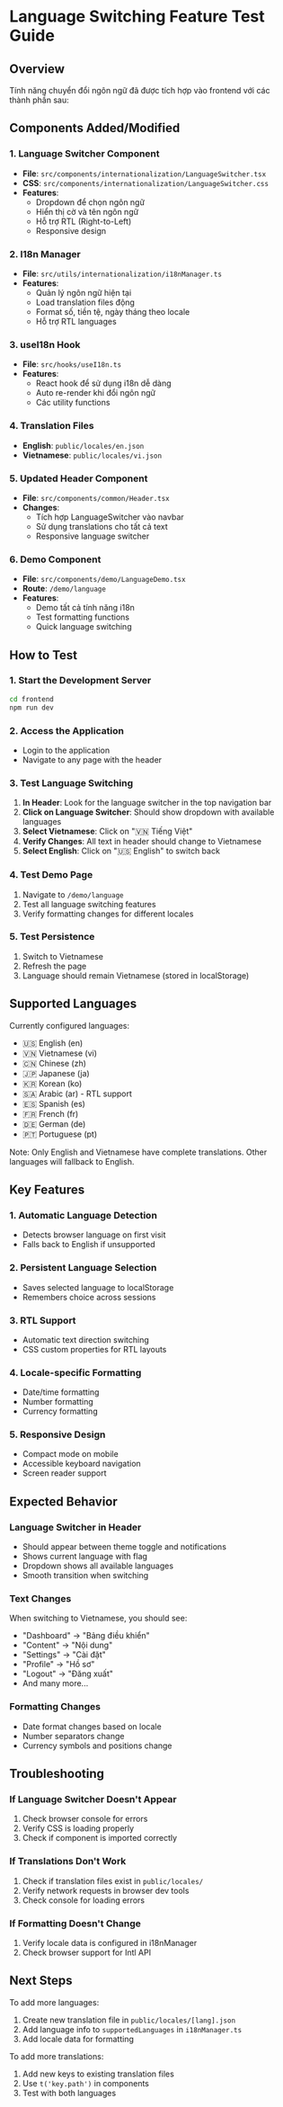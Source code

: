 # Language Switching Feature Test Guide

## Overview
Tính năng chuyển đổi ngôn ngữ đã được tích hợp vào frontend với các thành phần sau:

## Components Added/Modified

### 1. Language Switcher Component
- **File**: `src/components/internationalization/LanguageSwitcher.tsx`
- **CSS**: `src/components/internationalization/LanguageSwitcher.css`
- **Features**:
  - Dropdown để chọn ngôn ngữ
  - Hiển thị cờ và tên ngôn ngữ
  - Hỗ trợ RTL (Right-to-Left)
  - Responsive design

### 2. I18n Manager
- **File**: `src/utils/internationalization/i18nManager.ts`
- **Features**:
  - Quản lý ngôn ngữ hiện tại
  - Load translation files động
  - Format số, tiền tệ, ngày tháng theo locale
  - Hỗ trợ RTL languages

### 3. useI18n Hook
- **File**: `src/hooks/useI18n.ts`
- **Features**:
  - React hook để sử dụng i18n dễ dàng
  - Auto re-render khi đổi ngôn ngữ
  - Các utility functions

### 4. Translation Files
- **English**: `public/locales/en.json`
- **Vietnamese**: `public/locales/vi.json`

### 5. Updated Header Component
- **File**: `src/components/common/Header.tsx`
- **Changes**:
  - Tích hợp LanguageSwitcher vào navbar
  - Sử dụng translations cho tất cả text
  - Responsive language switcher

### 6. Demo Component
- **File**: `src/components/demo/LanguageDemo.tsx`
- **Route**: `/demo/language`
- **Features**:
  - Demo tất cả tính năng i18n
  - Test formatting functions
  - Quick language switching

## How to Test

### 1. Start the Development Server
```bash
cd frontend
npm run dev
```

### 2. Access the Application
- Login to the application
- Navigate to any page with the header

### 3. Test Language Switching
1. **In Header**: Look for the language switcher in the top navigation bar
2. **Click on Language Switcher**: Should show dropdown with available languages
3. **Select Vietnamese**: Click on "🇻🇳 Tiếng Việt"
4. **Verify Changes**: All text in header should change to Vietnamese
5. **Select English**: Click on "🇺🇸 English" to switch back

### 4. Test Demo Page
1. Navigate to `/demo/language`
2. Test all language switching features
3. Verify formatting changes for different locales

### 5. Test Persistence
1. Switch to Vietnamese
2. Refresh the page
3. Language should remain Vietnamese (stored in localStorage)

## Supported Languages

Currently configured languages:
- 🇺🇸 English (en)
- 🇻🇳 Vietnamese (vi)
- 🇨🇳 Chinese (zh)
- 🇯🇵 Japanese (ja)
- 🇰🇷 Korean (ko)
- 🇸🇦 Arabic (ar) - RTL support
- 🇪🇸 Spanish (es)
- 🇫🇷 French (fr)
- 🇩🇪 German (de)
- 🇵🇹 Portuguese (pt)

Note: Only English and Vietnamese have complete translations. Other languages will fallback to English.

## Key Features

### 1. Automatic Language Detection
- Detects browser language on first visit
- Falls back to English if unsupported

### 2. Persistent Language Selection
- Saves selected language to localStorage
- Remembers choice across sessions

### 3. RTL Support
- Automatic text direction switching
- CSS custom properties for RTL layouts

### 4. Locale-specific Formatting
- Date/time formatting
- Number formatting
- Currency formatting

### 5. Responsive Design
- Compact mode on mobile
- Accessible keyboard navigation
- Screen reader support

## Expected Behavior

### Language Switcher in Header
- Should appear between theme toggle and notifications
- Shows current language with flag
- Dropdown shows all available languages
- Smooth transition when switching

### Text Changes
When switching to Vietnamese, you should see:
- "Dashboard" → "Bảng điều khiển"
- "Content" → "Nội dung"
- "Settings" → "Cài đặt"
- "Profile" → "Hồ sơ"
- "Logout" → "Đăng xuất"
- And many more...

### Formatting Changes
- Date format changes based on locale
- Number separators change
- Currency symbols and positions change

## Troubleshooting

### If Language Switcher Doesn't Appear
1. Check browser console for errors
2. Verify CSS is loading properly
3. Check if component is imported correctly

### If Translations Don't Work
1. Check if translation files exist in `public/locales/`
2. Verify network requests in browser dev tools
3. Check console for loading errors

### If Formatting Doesn't Change
1. Verify locale data is configured in i18nManager
2. Check browser support for Intl API

## Next Steps

To add more languages:
1. Create new translation file in `public/locales/[lang].json`
2. Add language info to `supportedLanguages` in `i18nManager.ts`
3. Add locale data for formatting

To add more translations:
1. Add new keys to existing translation files
2. Use `t('key.path')` in components
3. Test with both languages